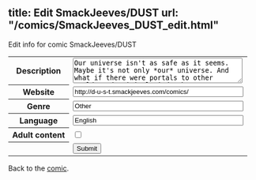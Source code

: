 title: Edit SmackJeeves/DUST
url: "/comics/SmackJeeves_DUST_edit.html"
---
Edit info for comic SmackJeeves/DUST

<form name="comic" action="http://gaepostmail.appspot.com/comic/" method="post">
<table class="comicinfo">
<tr>
<th>Description</th><td><textarea name="description" cols="40" rows="3">Our universe isn't as safe as it seems. Maybe it's not only *our* universe. And what if there were portals to other worlds and criminal minds who want to exploit them? Who would save us? (At-chooo!)</textarea></td>
</tr>
<tr>
<th>Website</th><td><input type="text" name="url" value="http://d-u-s-t.smackjeeves.com/comics/" size="40"/></td>
</tr>
<tr>
<th>Genre</th><td><input type="text" name="genre" value="Other" size="40"/></td>
</tr>
<tr>
<th>Language</th><td><input type="text" name="language" value="English" size="40"/></td>
</tr>
<tr>
<th>Adult content</th><td><input type="checkbox" name="adult" value="adult" /></td>
</tr>
<tr>
<th></th><td>
<input type="hidden" name="comic" value="SmackJeeves_DUST" />
<input type="submit" name="submit" value="Submit" />
</td>
</tr>
</table>
</form>

Back to the [comic](SmackJeeves_DUST.html).
